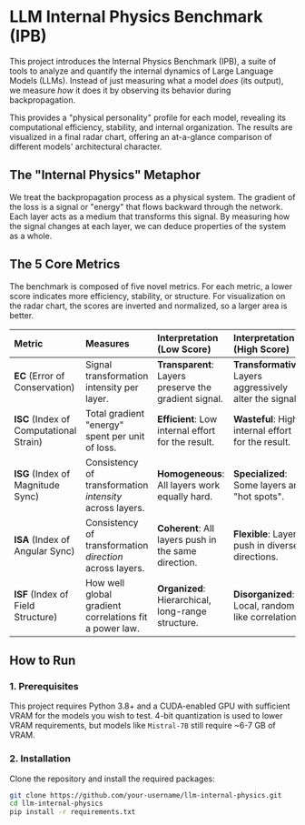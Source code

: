 # LLM Internal Physics Benchmark (IPB)

This project introduces the Internal Physics Benchmark (IPB), a suite of tools to analyze and quantify the internal dynamics of Large Language Models (LLMs). Instead of just measuring what a model *does* (its output), we measure *how* it does it by observing its behavior during backpropagation.

This provides a "physical personality" profile for each model, revealing its computational efficiency, stability, and internal organization. The results are visualized in a final radar chart, offering an at-a-glance comparison of different models' architectural character.

## The "Internal Physics" Metaphor

We treat the backpropagation process as a physical system. The gradient of the loss is a signal or "energy" that flows backward through the network. Each layer acts as a medium that transforms this signal. By measuring how the signal changes at each layer, we can deduce properties of the system as a whole.

## The 5 Core Metrics

The benchmark is composed of five novel metrics. For each metric, a lower score indicates more efficiency, stability, or structure. For visualization on the radar chart, the scores are inverted and normalized, so a larger area is better.

| Metric | Measures | Interpretation (Low Score) | Interpretation (High Score) | Analogy |
| :--- | :--- | :--- | :--- | :--- |
| **EC** (Error of Conservation) | Signal transformation intensity per layer. | **Transparent**: Layers preserve the gradient signal. | **Transformative**: Layers aggressively alter the signal. | Careful Restorer vs. Re-painter |
| **ISC** (Index of Computational Strain) | Total gradient "energy" spent per unit of loss. | **Efficient**: Low internal effort for the result. | **Wasteful**: High internal effort for the result. | Well-oiled Machine vs. Strained Engine |
| **ISG** (Index of Magnitude Sync) | Consistency of transformation *intensity* across layers. | **Homogeneous**: All layers work equally hard. | **Specialized**: Some layers are "hot spots". | Roman Phalanx vs. Swarm of Bees |
| **ISA** (Index of Angular Sync) | Consistency of transformation *direction* across layers. | **Coherent**: All layers push in the same direction. | **Flexible**: Layers push in diverse directions. | Crystal vs. Ecosystem |
| **ISF** (Index of Field Structure) | How well global gradient correlations fit a power law. | **Organized**: Hierarchical, long-range structure. | **Disorganized**: Local, random-like correlations. | Gravitational Field vs. Random Gas |


## How to Run

### 1. Prerequisites
This project requires Python 3.8+ and a CUDA-enabled GPU with sufficient VRAM for the models you wish to test. 4-bit quantization is used to lower VRAM requirements, but models like `Mistral-7B` still require ~6-7 GB of VRAM.

### 2. Installation
Clone the repository and install the required packages:
```bash
git clone https://github.com/your-username/llm-internal-physics.git
cd llm-internal-physics
pip install -r requirements.txt

